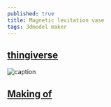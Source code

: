 ```yaml
---
published: true
title: Magnetic levitation vase
tags: 3dmodel maker
---
```

## [thingiverse ](https://www.youtube.com/watch?v=PReFCGeL9M8)

![caption](https://cdn.thingiverse.com/assets/50/4d/45/53/fe/featured_preview_magnet.jpg)

## [Making of](https://www.youtube.com/watch?v=PReFCGeL9M8)
